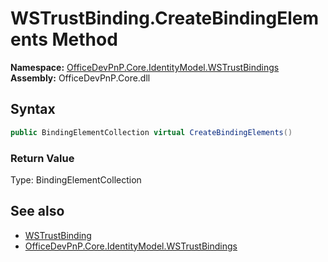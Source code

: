 # WSTrustBinding.CreateBindingElements Method  
  

**Namespace:** [OfficeDevPnP.Core.IdentityModel.WSTrustBindings](OfficeDevPnP.Core.IdentityModel.WSTrustBindings.md)  
**Assembly:** OfficeDevPnP.Core.dll  
## Syntax
```C#
public BindingElementCollection virtual CreateBindingElements()
```
### Return Value
Type: BindingElementCollection  

## See also
- [WSTrustBinding](OfficeDevPnP.Core.IdentityModel.WSTrustBindings.WSTrustBinding.md) 
- [OfficeDevPnP.Core.IdentityModel.WSTrustBindings](OfficeDevPnP.Core.IdentityModel.WSTrustBindings.md) 
